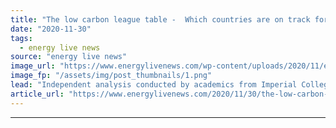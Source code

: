 ```yaml
---
title: "The low carbon league table -  Which countries are on track for COP26?"
date: "2020-11-30"
tags: 
  - energy live news
source: "energy live news"
image_url: "https://www.energylivenews.com/wp-content/uploads/2020/11/electricity-pole.png"
image_fp: "/assets/img/post_thumbnails/1.png"
lead: "Independent analysis conducted by academics from Imperial College London for Drax Electric Insights deep-dives into the changes driving Great Britain’s electricity system over the last 3 months."
article_url: "https://www.energylivenews.com/2020/11/30/the-low-carbon-league-table-which-countries-are-on-track-for-cop26/"
---
```


---
